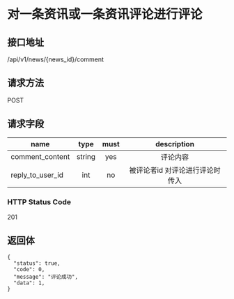 # 对一条资讯或一条资讯评论进行评论

## 接口地址

/api/v1/news/{news_id}/comment

## 请求方法

POST

## 请求字段

| name     | type     | must     | description |
|----------|:--------:|:--------:|:--------:|
| comment_content | string   | yes    | 评论内容 |
| reply_to_user_id     | int     | no    | 被评论者id 对评论进行评论时传入|

### HTTP Status Code

201

## 返回体

```json5
{
  "status": true,
  "code": 0,
  "message": "评论成功",
  "data": 1,
}
```